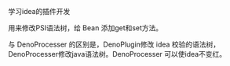 学习idea的插件开发

用来修改PSI语法树，给 Bean 添加get和set方法。

与 DenoProcesser 的区别是，DenoPlugin修改 idea 校验的语法树，DenoProcesser修改java语法树。DenoProcesser 可以使idea不变红。